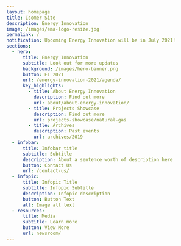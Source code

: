 ```yaml
---
layout: homepage
title: Isomer Site
description: Energy Innovation
image: /images/ema-logo-resize.jpg
permalink: /
notification: Upcoming Energy Innovation will be in July 2021!
sections:
  - hero:
      title: Energy Innovation
      subtitle: Look out for more updates
      background: /images/hero-banner.png
      button: EI 2021
      url: /energy-innovation-2021/agenda/
      key_highlights:
        - title: About Energy Innovation
          description: Find out more
          url: about/about-energy-innovation/
        - title: Projects Showcase
          description: Find out more
          url: projects-showcase/natural-gas
        - title: Archives
          description: Past events
          url: archives/2019
  - infobar:
      title: Infobar title
      subtitle: Subtitle
      description: About a sentence worth of description here
      button: Contact Us
      url: /contact-us/
  - infopic:
      title: Infopic Title
      subtitle: Infopic Subtitle
      description: Infopic description
      button: Button Text
      alt: Image alt text
  - resources:
      title: Media
      subtitle: Learn more
      button: View More
      url: newsroom/
---
```

